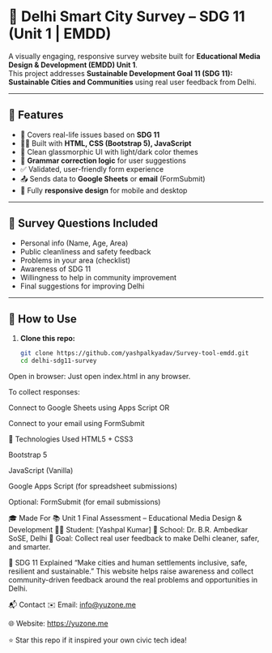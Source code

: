 # 🧠 Delhi Smart City Survey – SDG 11 (Unit 1 | EMDD)

A visually engaging, responsive survey website built for **Educational Media Design & Development (EMDD) Unit 1**.  
This project addresses **Sustainable Development Goal 11 (SDG 11): Sustainable Cities and Communities** using real user feedback from Delhi.

---

## 🌟 Features

- 🎯 Covers real-life issues based on **SDG 11**
- 🧑‍💻 Built with **HTML, CSS (Bootstrap 5), JavaScript**
- 🎨 Clean glassmorphic UI with light/dark color themes
- 🧠 **Grammar correction logic** for user suggestions
- ✅ Validated, user-friendly form experience
- 📤 Sends data to **Google Sheets** or **email** (FormSubmit)
- 📱 Fully **responsive design** for mobile and desktop

---

## 📌 Survey Questions Included

- Personal info (Name, Age, Area)
- Public cleanliness and safety feedback
- Problems in your area (checklist)
- Awareness of SDG 11
- Willingness to help in community improvement
- Final suggestions for improving Delhi

---

## 🚀 How to Use

1. **Clone this repo:**
   ```bash
   git clone https://github.com/yashpalkyadav/Survey-tool-emdd.git
   cd delhi-sdg11-survey
Open in browser:
Just open index.html in any browser.

To collect responses:

Connect to Google Sheets using Apps Script
OR

Connect to your email using FormSubmit

🔧 Technologies Used
HTML5 + CSS3

Bootstrap 5

JavaScript (Vanilla)

Google Apps Script (for spreadsheet submissions)

Optional: FormSubmit (for email submissions)

🎓 Made For
📚 Unit 1 Final Assessment – Educational Media Design & Development
👨‍🎓 Student: [Yashpal Kumar]
🏫 School: Dr. B.R. Ambedkar SoSE, Delhi
🎯 Goal: Collect real user feedback to make Delhi cleaner, safer, and smarter.

🧠 SDG 11 Explained
“Make cities and human settlements inclusive, safe, resilient and sustainable.”
This website helps raise awareness and collect community-driven feedback around the real problems and opportunities in Delhi.

📬 Contact
✉️ Email: info@yuzone.me

🌐 Website: https://yuzone.me

⭐ Star this repo if it inspired your own civic tech idea!
